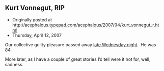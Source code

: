 ## Kurt Vonnegut, RIP

 * Originally posted at http://acephalous.typepad.com/acephalous/2007/04/kurt_vonnegut_r.html
 * Thursday, April 12, 2007



Our collective guilty pleasure passed away [late Wednesday night](http://www.nytimes.com/2007/04/12/books/12vonnegut.html?\_r=1&ref=books&oref=slogin).  He was 84.

More later, as I have a couple of great stories I’d tell were it not for, well, sadness.

		

